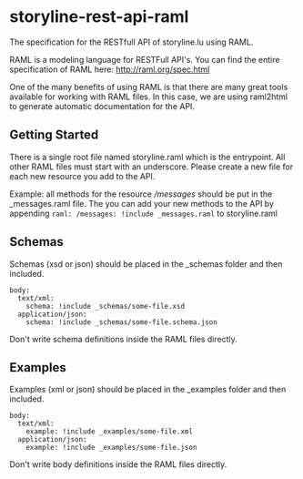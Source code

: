storyline-rest-api-raml
=======================

The specification for the RESTfull API of storyline.lu using RAML.

RAML is a modeling language for RESTFull API's. You can find the 
entire specification of RAML here: http://raml.org/spec.html

One of the many benefits of using RAML is that there are many 
great tools available for working with RAML files.
In this case, we are using raml2html to generate automatic 
documentation for the API.

Getting Started
---------------

There is a single root file named storyline.raml which is the entrypoint.
All other RAML files must start with an underscore. Please create a new 
file for each new resource you add to the API.

Example: all methods for the resource _/messages_ should be put in the 
_messages.raml file. The you can add your new methods to the API by 
appending ```raml: /messages: !include _messages.raml``` to storyline.raml

## Schemas

Schemas (xsd or json) should be placed in the _schemas folder and then included.

```
body:
  text/xml:
    schema: !include _schemas/some-file.xsd
  application/json:
    schema: !include _schemas/some-file.schema.json
```

Don't write schema definitions inside the RAML files directly.

## Examples

Examples (xml or json) should be placed in the _examples folder and then
included.

```
body:
  text/xml:
    example: !include _examples/some-file.xml
  application/json:
    example: !include _examples/some-file.json
```

Don't write body definitions inside the RAML files directly.





